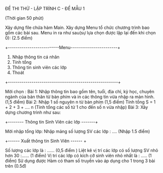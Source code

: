 ĐỀ THI THỬ - LẬP TRÌNH C - ĐỀ MẪU 1

(Thời gian 50 phút)

Xây dựng file chứa hàm Main.
Xây dựng Menu tổ chức chương trình bao gồm các bài sau.
Menu in ra như sau(sự lựa chọn được lặp lại đến khi chọn 0): (2.5 điểm)

+--------------------------Menu------------------------+

1. Nhập thông tin cá nhân
2. Tính tổng
3. Thông tin sinh viên các lớp
0. Thoát

+--------------------------------------------------------+

Mời chọn :
Bài 1: Nhập thông tin bao gồm tên, tuổi, địa chỉ, kỳ học, chuyên ngành của bản thân từ bàn
phím và in các thông tin vừa nhập ra màn hình. (1,5 điểm)
Bài 2: Nhập 1 số nguyên n từ bàn phím (1,5 điểm)
Tính tổng S = 1 + 2 + 3 + …. n (Tính tổng các số từ 1 cho đến số n vừa nhập)
Bài 3: Xây dựng chương trình như sau:

+-------- Thông tin Sinh Viên các lớp -------+

Mời nhập tổng lớp:
Nhập mảng số lượng SV các lớp : ….
(Nhập 1.5 điểm)

+------ Xuất thông tin Sinh Viên ------ +

Số lượng các lớp là : …… (0,5 điểm )
Liệt kê vị trí các lớp có số lượng SV nhỏ hơn 30 :…… (1 điểm)
Vị trí các lớp có kích cỡ sinh viên nhỏ nhất là : ….. (1 điểm)
Sử dụng được Hàm có tham số truyền vào áp dụng cho 1 trong 3 bài trên (0.5đ)
